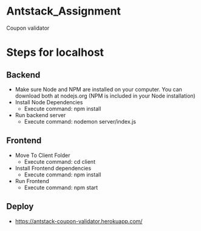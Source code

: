 # Antstack_Assignment
Coupon validator

# Steps for localhost
## Backend
- Make sure Node and NPM are installed on your computer. You can download both at nodejs.org (NPM is included in your Node installation)
- Install Node Dependencies
    - Execute command: npm install
- Run backend server
    - Execute command: nodemon server/index.js

## Frontend
- Move To Client Folder
    - Execute command: cd client
- Install Frontend dependencies
    - Execute command: npm install
- Run Frontend
    - Execute command: npm start

## Deploy
-  https://antstack-coupon-validator.herokuapp.com/

